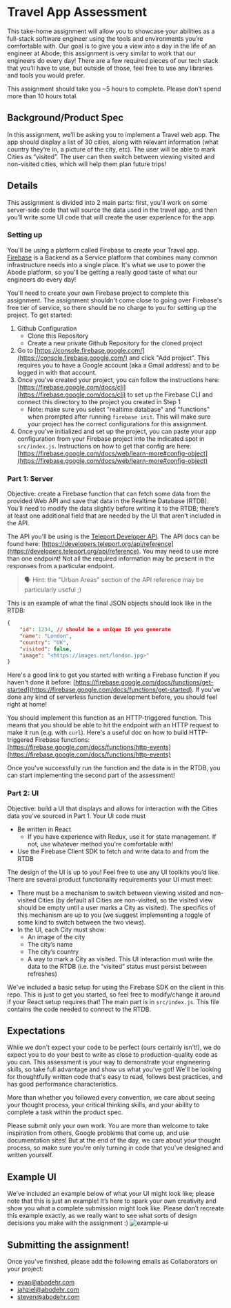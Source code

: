 # Travel App Assessment

This take-home assignment will allow you to showcase your abilities as a full-stack software engineer using the tools and environments you’re comfortable with. Our goal is to give you a view into a day in the life of an engineer at Abode; this assignment is very similar to work that our engineers do every day! There are a few required pieces of our tech stack that you’ll have to use, but outside of those, feel free to use any libraries and tools you would prefer.

This assignment should take you ~5 hours to complete. Please don’t spend more than 10 hours total.

## Background/Product Spec

In this assignment, we’ll be asking you to implement a Travel web app. The app should display a list of 30 cities, along with relevant information (what country they’re in, a picture of the city, etc). The user will be able to mark Cities as “visited”.  The user can then switch between viewing visited and non-visited cities, which will help them plan future trips!

## Details

This assignment is divided into 2 main parts: first, you’ll work on some server-side code that will source the data used in the travel app, and then you’ll write some UI code that will create the user experience for the app.

### Setting up

You'll be using a platform called Firebase to create your Travel app. [Firebase](https://firebase.google.com/) is a Backend as a Service platform that combines many common infrastructure needs into a single place. It's what we use to power the Abode platform, so you'll be getting a really good taste of what our engineers do every day!

You'll need to create your own Firebase project to complete this assignment. The assignment shouldn't come close to going over Firebase's free tier of service, so there should be no charge to you for setting up the project. To get started:

1. Github Configuration
    - Clone this Repository
    - Create a new private Github Repository for the cloned project
2. Go to [https://console.firebase.google.com/](https://console.firebase.google.com/) and click "Add project". This requires you to have a Google account (aka a Gmail address) and to be logged in with that account.
3. Once you've created your project, you can follow the instructions here: [https://firebase.google.com/docs/cli](https://firebase.google.com/docs/cli) to set up the Firebase CLI and connect this directory to the project you created in Step 1
    - Note: make sure you select "realtime database" and "functions" when prompted after running `firebase init`. This will make sure your project has the correct configurations for this assignment.
4. Once you've initialized and set up the project, you can paste your app configuration from your Firebase project into the indicated spot in `src/index.js`. Instructions on how to get that config are here: [https://firebase.google.com/docs/web/learn-more#config-object](https://firebase.google.com/docs/web/learn-more#config-object)

### Part 1: Server

Objective: create a Firebase function that can fetch some data from the provided Web API and save that data in the Realtime Database (RTDB). You’ll need to modify the data slightly before writing it to the RTDB; there’s at least one additional field that are needed by the UI that aren’t included in the API.

The API you'll be using is the [Teleport Developer API](https://developers.teleport.org/). The API docs can be found here: [https://developers.teleport.org/api/reference](https://developers.teleport.org/api/reference). You may need to use more than one endpoint! Not all the required information may be present in the responses from a particular endpoint.

> 🗣️ Hint: the "Urban Areas" section of the API reference may be particularly useful ;)
> 

This is an example of what the final JSON objects should look like in the RTDB:

```json
{
	"id": 1234, // should be a unique ID you generate
	"name": "London",
	"country": "UK",
	"visited": false,
	"image": "<https://images.net/london.jpg>"
}

```

Here's a good link to get you started with writing a Firebase function if you haven't done it before: [https://firebase.google.com/docs/functions/get-started](https://firebase.google.com/docs/functions/get-started). If you've done any kind of serverless function development before, you should feel right at home!

You should implement this function as an HTTP-triggered function. This means that you should be able to hit the endpoint with an HTTP request to make it run (e.g. with `curl`). Here's a useful doc on how to build HTTP-triggered Firebase functions: [https://firebase.google.com/docs/functions/http-events](https://firebase.google.com/docs/functions/http-events)

Once you've successfully run the function and the data is in the RTDB, you can start implementing the second part of the assessment!

### Part 2: UI

Objective: build a UI that displays and allows for interaction with the Cities data you’ve sourced in Part 1. Your UI code must

- Be written in React
    - If you have experience with Redux, use it for state management. If not, use whatever method you're comfortable with!
- Use the Firebase Client SDK to fetch and write data to and from the RTDB

The design of the UI is up to you! Feel free to use any UI toolkits you’d like. There are several product functionality requirements your UI must meet:

- There must be a mechanism to switch between viewing visited and non-visited Cities (by default all Cities are non-visited, so the visited view should be empty until a user marks a City as visited). The specifics of this mechanism are up to you (we suggest implementing a toggle of some kind to switch between the two views).
- In the UI, each City must show:
    - An image of the city
    - The city’s name
    - The city’s country
    - A way to mark a City as visited. This UI interaction must write the data to the RTDB (i.e. the “visited” status must persist between refreshes)

We've included a basic setup for using the Firebase SDK on the client in this repo. This is just to get you started, so feel free to modify/change it around if your React setup requires that!
The main part is in `src/index.js`. This file contains the code needed to connect to the RTDB.

## Expectations

While we don't expect your code to be perfect (ours certainly isn't!), we do expect you to do your best to write as close to production-quality code as you can. This assessment is your way to demonstrate your engineering skills, so take full advantage and show us what you've got! We'll be looking for thoughtfully written code that's easy to read, follows best practices,
and has good performance characteristics.

More than whether you followed every convention, we care about seeing your thought process, your critical thinking skills, and your ability to complete a task within the product spec.

Please submit only your own work. You are more than welcome to take inspiration from others, Google problems that come up, and use documentation sites! But at the end of the day, we care about *your* thought process, so make sure you're only turning in code that you've designed and written yourself.

## Example UI

We’ve included an example below of what your UI might look like; please note that this is just an example! It’s here to spark your own creativity and show you what a complete submission might look like. Please don’t recreate this example exactly, as we really want to see what sorts of design decisions you make with the assignment :)
![example-ui](https://user-images.githubusercontent.com/16907570/230651777-d8a3c3f5-be4b-4c4d-8b70-0c941a9e00a7.png)

## Submitting the assignment!

Once you’ve finished, please add the following emails as Collaborators on your project:

- evan@abodehr.com
- jahziel@abodehr.com
- steven@abodehr.com
